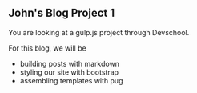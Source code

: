 ## John's Blog Project 1

You are looking at a gulp.js project through Devschool.

For this blog, we will be 

- building posts with markdown
- styling our site with bootstrap
- assembling templates with pug
